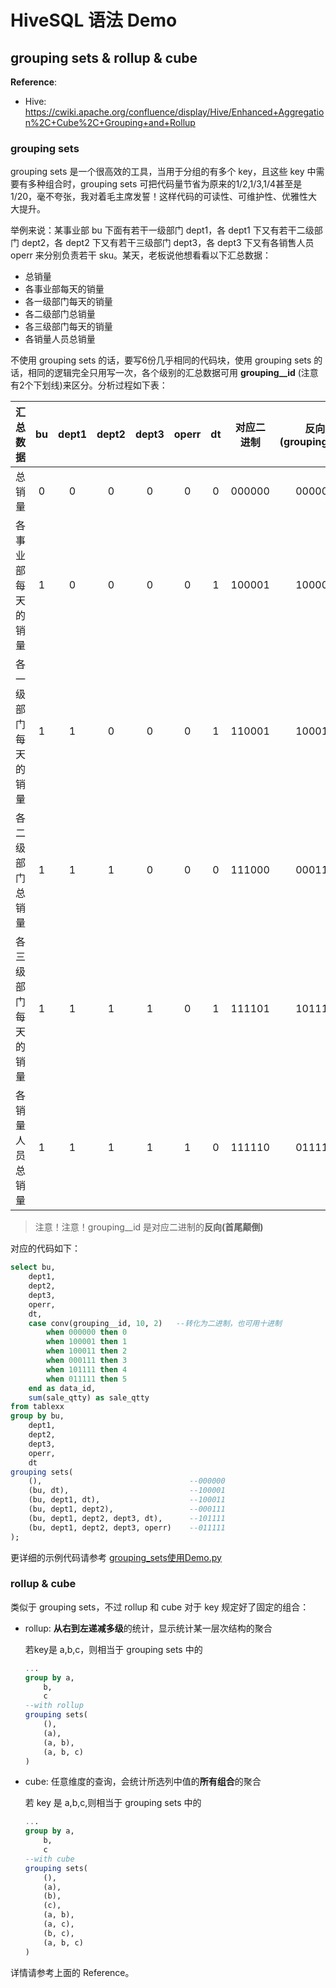 # HiveSQL 语法 Demo

## grouping sets & rollup & cube

**Reference**:

- Hive: <https://cwiki.apache.org/confluence/display/Hive/Enhanced+Aggregation%2C+Cube%2C+Grouping+and+Rollup>

### grouping sets

grouping sets 是一个很高效的工具，当用于分组的有多个 key，且这些 key 中需要有多种组合时，grouping sets 可把代码量节省为原来的1/2,1/3,1/4甚至是1/20，毫不夸张，我对着毛主席发誓！这样代码的可读性、可维护性、优雅性大大提升。

举例来说：某事业部 bu 下面有若干一级部门 dept1，各 dept1 下又有若干二级部门 dept2，各 dept2 下又有若干三级部门 dept3，各 dept3 下又有各销售人员 operr 来分别负责若干 sku。某天，老板说他想看看以下汇总数据：

- 总销量
- 各事业部每天的销量
- 各一级部门每天的销量
- 各二级部门总销量
- 各三级部门每天的销量
- 各销量人员总销量

不使用 grouping sets 的话，要写6份几乎相同的代码块，使用 grouping sets 的话，相同的逻辑完全只用写一次，各个级别的汇总数据可用 **grouping__id** (注意有2个下划线)来区分。分析过程如下表：

| 汇总数据 | bu | dept1 | dept2 | dept3 | operr | dt | 对应二进制 | 反向(grouping__id) |
| :-: | :-: | :-: | :-: | :-: | :-: | :-: | :-: | :-: |
| 总销量 | 0 | 0 | 0 | 0 | 0 | 0 | 000000 | 000000 |
| 各事业部每天的销量 | 1 | 0 | 0 | 0 | 0 | 1 | 100001 | 100001 |
| 各一级部门每天的销量 | 1 | 1 | 0 | 0 | 0 | 1 | 110001 | 100011 |
| 各二级部门总销量 | 1 | 1 | 1 | 0 | 0 | 0 | 111000 | 000111 |
| 各三级部门每天的销量 | 1 | 1 | 1 | 1 | 0 | 1 | 111101 | 101111 |
| 各销量人员总销量 | 1 | 1 | 1 | 1 | 1 | 0 | 111110 | 011111 |

> 注意！注意！grouping__id 是对应二进制的**反向(首尾颠倒)**

对应的代码如下：

```sql
select bu,
    dept1,
    dept2,
    dept3,
    operr,
    dt,
    case conv(grouping__id, 10, 2)   --转化为二进制，也可用十进制
        when 000000 then 0
        when 100001 then 1
        when 100011 then 2
        when 000111 then 3
        when 101111 then 4
        when 011111 then 5
    end as data_id,
    sum(sale_qtty) as sale_qtty
from tablexx
group by bu,
    dept1,
    dept2,
    dept3,
    operr,
    dt
grouping sets(
    (),                                 --000000
    (bu, dt),                           --100001
    (bu, dept1, dt),                    --100011
    (bu, dept1, dept2),                 --000111
    (bu, dept1, dept2, dept3, dt),      --101111
    (bu, dept1, dept2, dept3, operr)    --011111
);
```

更详细的示例代码请参考 [grouping_sets使用Demo.py](./grouping_sets使用Demo.py)

### rollup & cube

类似于 grouping sets，不过 rollup 和 cube 对于 key 规定好了固定的组合：

- rollup: **从右到左递减多级**的统计，显示统计某一层次结构的聚合

    若key是 a,b,c，则相当于 grouping sets 中的

    ```sql
    ...
    group by a,
        b,
        c
    --with rollup
    grouping sets(
        (),
        (a),
        (a, b),
        (a, b, c)
    )
    ```

- cube: 任意维度的查询，会统计所选列中值的**所有组合**的聚合

    若 key 是 a,b,c,则相当于 grouping sets 中的

    ```sql
    ...
    group by a,
        b,
        c
    --with cube
    grouping sets(
        (),
        (a),
        (b),
        (c),
        (a, b),
        (a, c),
        (b, c),
        (a, b, c)
    )
    ```


详情请参考上面的 Reference。
